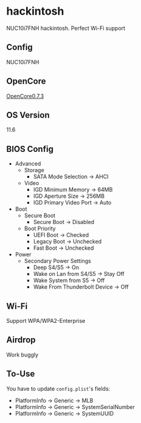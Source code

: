 # hackintosh
NUC10i7FNH hackintosh. Perfect Wi-Fi support

## Config 
NUC10i7FNH

## OpenCore
[OpenCore0.7.3](https://github.com/acidanthera/OpenCorePkg)

## OS Version
11.6

## BIOS Config
- Advanced
	- Storage
		- SATA Mode Selection -> AHCI
	- Video
		- IGD Minimum Memory -> 64MB
		- IGD Aperture Size -> 256MB
		- IGD Primary Video Port -> Auto
- Boot
	- Secure Boot
		- Secure Boot -> Disabled
	- Boot Priority
		- UEFI Boot -> Checked
		- Legacy Boot -> Unchecked
		- Fast Boot -> Unchecked
- Power
	- Secondary Power Settings
		- Deep S4/S5 -> On
		- Wake on Lan from S4/S5 -> Stay Off
		- Wake System from S5 -> Off
		- Wake From Thunderbolt Device -> Off

## Wi-Fi
Support WPA/WPA2-Enterprise

## Airdrop
Work buggly

## To-Use
You have to update `config.plist`'s fields:
- PlatformInfo -> Generic -> MLB
- PlatformInfo -> Generic -> SystemSerialNumber
- PlatformInfo -> Generic -> SystemUUID

